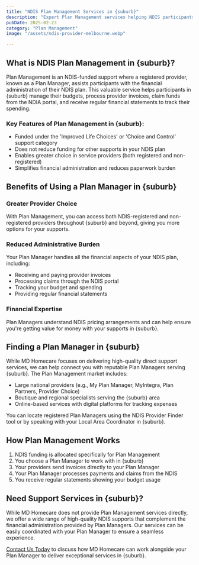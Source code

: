 ```yaml
---
title: "NDIS Plan Management Services in {suburb}"
description: "Expert Plan Management services helping NDIS participants in {suburb} navigate their financial administration and maximize their plan's potential."
pubDate: 2025-02-23
category: "Plan Management"
image: "/assets/ndis-provider-melbourne.webp"

---
```


## What is NDIS Plan Management in {suburb}?

Plan Management is an NDIS-funded support where a registered provider, known as a Plan Manager, assists participants with the financial administration of their NDIS plan. This valuable service helps participants in {suburb} manage their budgets, process provider invoices, claim funds from the NDIA portal, and receive regular financial statements to track their spending.

### Key Features of Plan Management in {suburb}:

- Funded under the 'Improved Life Choices' or 'Choice and Control' support category
- Does not reduce funding for other supports in your NDIS plan
- Enables greater choice in service providers (both registered and non-registered)
- Simplifies financial administration and reduces paperwork burden

## Benefits of Using a Plan Manager in {suburb}

### Greater Provider Choice

With Plan Management, you can access both NDIS-registered and non-registered providers throughout {suburb} and beyond, giving you more options for your supports.

### Reduced Administrative Burden

Your Plan Manager handles all the financial aspects of your NDIS plan, including:
- Receiving and paying provider invoices
- Processing claims through the NDIS portal
- Tracking your budget and spending
- Providing regular financial statements

### Financial Expertise

Plan Managers understand NDIS pricing arrangements and can help ensure you're getting value for money with your supports in {suburb}.

## Finding a Plan Manager in {suburb}

While MD Homecare focuses on delivering high-quality direct support services, we can help connect you with reputable Plan Managers serving {suburb}. The Plan Management market includes:

- Large national providers (e.g., My Plan Manager, MyIntegra, Plan Partners, Provider Choice)
- Boutique and regional specialists serving the {suburb} area
- Online-based services with digital platforms for tracking expenses

You can locate registered Plan Managers using the NDIS Provider Finder tool or by speaking with your Local Area Coordinator in {suburb}.

## How Plan Management Works

1. NDIS funding is allocated specifically for Plan Management
2. You choose a Plan Manager to work with in {suburb}
3. Your providers send invoices directly to your Plan Manager
4. Your Plan Manager processes payments and claims from the NDIS
5. You receive regular statements showing your budget usage

## Need Support Services in {suburb}?

While MD Homecare does not provide Plan Management services directly, we offer a wide range of high-quality NDIS supports that complement the financial administration provided by Plan Managers. Our services can be easily coordinated with your Plan Manager to ensure a seamless experience.

[Contact Us Today](/contact) to discuss how MD Homecare can work alongside your Plan Manager to deliver exceptional services in {suburb}. 